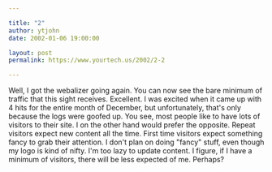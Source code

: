 ```yaml
---

title: "2"
author: ytjohn
date: 2002-01-06 19:00:00

layout: post
permalink: https://www.yourtech.us/2002/2-2

---
```

Well, I got the webalizer going again.  You can now see the bare minimum of traffic that this sight receives.  Excellent. I was excited when it came up with 4 hits for the entire month of December, but unfortunately, that's only because the logs were goofed up.  You see, most people like to have lots of visitors to their site.  I on the other hand would prefer the opposite.  Repeat visitors expect new content all the time.  First time visitors expect something fancy to grab their attention. I don't plan on doing "fancy" stuff, even though my logo is kind of nifty.  I'm too lazy to update content.  I figure, if I have a minimum of visitors, there will be less expected of me.  Perhaps?

